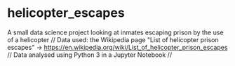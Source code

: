 # helicopter_escapes
A small data science project looking at inmates escaping prison by the use of a helicopter //
Data used: the Wikipedia page "List of helicopter prison escapes" -> https://en.wikipedia.org/wiki/List_of_helicopter_prison_escapes //
Data analysed using Python 3 in a Jupyter Notebook //
